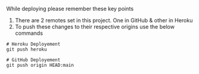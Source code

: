 While deploying please remember these key points

1. There are 2 remotes set in this project. One in GitHub & other in Heroku
2. To push these changes to their respective origins use the below commands

```
# Heroku Deployement
git push heroku
```

```
# GitHub Deployement
git push origin HEAD:main
```
